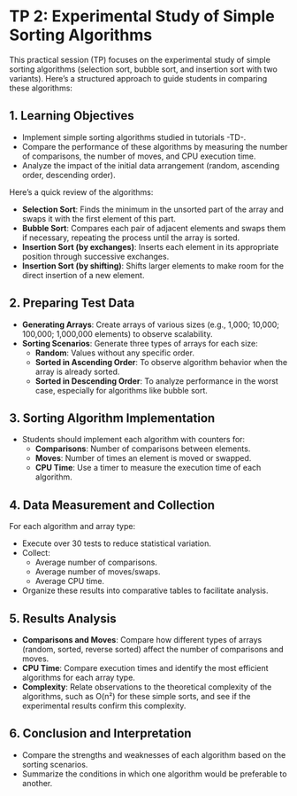 
# TP 2: Experimental Study of Simple Sorting Algorithms

This practical session (TP) focuses on the experimental study of simple sorting algorithms (selection sort, bubble sort, and insertion sort with two variants). Here’s a structured approach to guide students in comparing these algorithms:

## 1. Learning Objectives
- Implement simple sorting algorithms studied in tutorials -TD-.
- Compare the performance of these algorithms by measuring the number of comparisons, the number of moves, and CPU execution time.
- Analyze the impact of the initial data arrangement (random, ascending order, descending order).

Here’s a quick review of the algorithms:
- **Selection Sort**: Finds the minimum in the unsorted part of the array and swaps it with the first element of this part.
- **Bubble Sort**: Compares each pair of adjacent elements and swaps them if necessary, repeating the process until the array is sorted.
- **Insertion Sort (by exchanges)**: Inserts each element in its appropriate position through successive exchanges.
- **Insertion Sort (by shifting)**: Shifts larger elements to make room for the direct insertion of a new element.

## 2. Preparing Test Data
- **Generating Arrays**: Create arrays of various sizes (e.g., 1,000; 10,000; 100,000; 1,000,000 elements) to observe scalability.
- **Sorting Scenarios**: Generate three types of arrays for each size:
  - **Random**: Values without any specific order.
  - **Sorted in Ascending Order**: To observe algorithm behavior when the array is already sorted.
  - **Sorted in Descending Order**: To analyze performance in the worst case, especially for algorithms like bubble sort.

## 3. Sorting Algorithm Implementation
- Students should implement each algorithm with counters for:
  - **Comparisons**: Number of comparisons between elements.
  - **Moves**: Number of times an element is moved or swapped.
  - **CPU Time**: Use a timer to measure the execution time of each algorithm.

## 4. Data Measurement and Collection
For each algorithm and array type:
- Execute over 30 tests to reduce statistical variation.
- Collect:
  - Average number of comparisons.
  - Average number of moves/swaps.
  - Average CPU time.
- Organize these results into comparative tables to facilitate analysis.

## 5. Results Analysis
- **Comparisons and Moves**: Compare how different types of arrays (random, sorted, reverse sorted) affect the number of comparisons and moves.
- **CPU Time**: Compare execution times and identify the most efficient algorithms for each array type.
- **Complexity**: Relate observations to the theoretical complexity of the algorithms, such as O(n²) for these simple sorts, and see if the experimental results confirm this complexity.

## 6. Conclusion and Interpretation
- Compare the strengths and weaknesses of each algorithm based on the sorting scenarios.
- Summarize the conditions in which one algorithm would be preferable to another.
